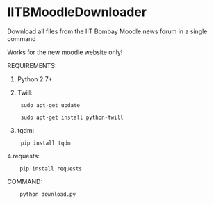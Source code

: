 # IITBMoodleDownloader
Download all files from the IIT Bombay Moodle news forum in a single command

Works for the new moodle website only!

REQUIREMENTS:

1. Python 2.7+

2. Twill: 

        sudo apt-get update

        sudo apt-get install python-twill

3. tqdm: 

        pip install tqdm

4.requests:
        
        pip install requests


COMMAND:

        python download.py
